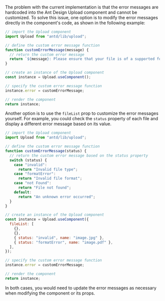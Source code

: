 The problem with the current implementation is that the error messages are hardcoded into the Ant Design Upload component and cannot be customized.
To solve this issue, one option is to modify the error messages directly in the component's code, as shown in the following example:

```javascript
// import the Upload component
import Upload from "antd/lib/upload";

// define the custom error message function
function customErrorMessage(message) {
  // return the custom error message
  return `${message}: Please ensure that your file is of a supported format.`;
}

// create an instance of the Upload component
const instance = Upload.useComponent();

// specify the custom error message function
instance.error = customErrorMessage;

// render the component
return instance;
```

Another option is to use the `fileList` prop to customize the error messages yourself. For example, you could check the `status` property of each file and display a different error message based on its value.

```javascript
// import the Upload component
import Upload from "antd/lib/upload";

// define the custom error message function
function customErrorMessage(status) {
  // return the custom error message based on the status property
  switch (status) {
    case "invalid":
      return "Invalid file type";
    case "formatError":
      return "Invalid file format";
    case "not Found":
      return "File not found";
    default:
      return "An unknown error occurred";
  }
}

// create an instance of the Upload component
const instance = Upload.useComponent({
  fileList: [
    {},
    {},
    { status: "invalid", name: "image.jpg" },
    { status: "formatError", name: "image.pdf" },
  ],
});

// specify the custom error message function
instance.error = customErrorMessage;

// render the component
return instance;
```

In both cases, you would need to update the error messages as necessary when modifying the component or its props.
